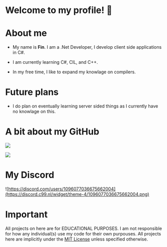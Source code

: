 # Welcome to my profile! 👋

# About me
- My name is **Fin**. I am a .Net Developer, I develop client side applications in C#. 

- I am currently learning C#, CIL, and C++.

- In my free time, I like to expand my knowlage on compilers.

# Future plans
- I do plan on eventually learning server sided things as I currently have no knowlage on this.

# A bit about my GitHub
![](https://github-readme-stats.vercel.app/api?username=finitecs&show_icons=true&include_all_commits=true&theme=tokyonight&border_radius=10)

![](https://github-readme-stats.vercel.app/api/top-langs/?username=finitecs&layout=compact&theme=tokyonight&border_radius=10&langs_count=10)

# My Discord
![https://discord.com/users/1096077036675662004](https://discord.c99.nl/widget/theme-4/1096077036675662004.png)

# Important
All projects on here are for EDUCATIONAL PURPOSES. I am not responsible for how any individual(s) use my code for their own purpouses. All projects here are implicitly under the [MIT License](https://opensource.org/licenses/MIT) unless specified otherwise.
